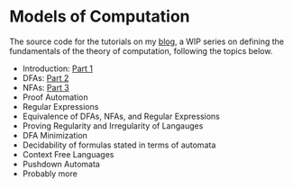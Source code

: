 # Models of Computation

The source code for the tutorials on my [blog](http://reedoei.com/blog), a WIP series on defining the fundamentals of the theory of computation, following the topics below.

- Introduction: [Part 1](http://reedoei.com/blog?post=intro-models-of-comp-p1)
- DFAs: [Part 2](http://reedoei.com/blog?post=intro-models-of-comp-p2)
- NFAs: [Part 3](http://reedoei.com/blog?post=intro-models-of-comp-p3)
- Proof Automation
- Regular Expressions
- Equivalence of DFAs, NFAs, and Regular Expressions
- Proving Regularity and Irregularity of Langauges
- DFA Minimization
- Decidability of formulas stated in terms of automata
- Context Free Languages
- Pushdown Automata
- Probably more

